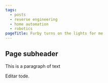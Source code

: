 ```yaml
---
tags:
  - posts
  - reverse engineering
  - home automation
  - robotics
pageTitle: Furby turns on the lights for me
---
```


## Page subheader
This is a paragraph of text

Editar tode.